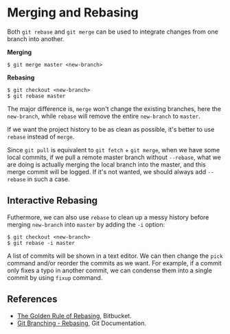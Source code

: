 # Merging and Rebasing

Both `git rebase` and `git merge` can be used to integrate changes from one branch into another.

**Merging**
```console
$ git merge master <new-branch>
```
**Rebasing**

```console
$ git checkout <new-branch>
$ git rebase master
```



The major difference is, `merge` won't change the existing branches, here the `new-branch`, while `rebase` will remove the entire `new-branch` to `master`.

If we want the project history to be as clean as possible, it's better to use `rebase` instead of `merge`.

Since `git pull` is equivalent to `git fetch` + `git merge`, when we have some local commits, if we pull a remote master branch without `--rebase`, what we are doing is actually merging the local branch into the master, and this merge commit will be logged. If it's not wanted, we should always add `--rebase` in such a case.

## Interactive Rebasing

Futhermore, we can also use `rebase` to clean up a messy history before merging `new-branch` into `master` by adding the `-i` option:

```console
$ git checkout <new-branch>
$ git rebase -i master
```

A list of commits will be shown in a text editor. We can then change the `pick` command and/or reorder the commits as we want. For example, if a commit only fixes a typo in another commit, we can condense them into a single commit by using `fixup` command.

## References

* [The Golden Rule of Rebasing](https://www.atlassian.com/git/tutorials/merging-vs-rebasing#the-golden-rule-of-rebasing), Bitbucket.
* [Git Branching - Rebasing](https://git-scm.com/book/en/v2/Git-Branching-Rebasing), Git Documentation.
